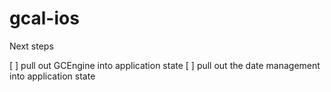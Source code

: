 # gcal-ios

Next steps

[ ] pull out GCEngine into application state
[ ] pull out the date management into application state
